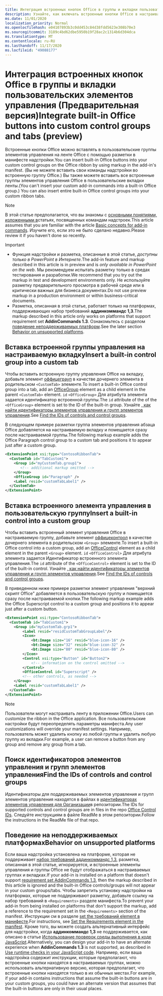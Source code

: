 ```yaml
---
title: Интеграция встроенных кнопок Office в группы и вкладки пользовательских элементов управления
description: Узнайте, как включать встроенные кнопки Office в настраиваемые группы команд и вкладки ленты Office.
ms.date: 11/01/2020
localization_priority: Normal
ms.openlocfilehash: e04107893b3c0dd453c84d38fdd5623e308b70e3
ms.sourcegitcommit: 3189c4bd62dbe5950b19f28ac2c1314b6d304dca
ms.translationtype: MT
ms.contentlocale: ru-RU
ms.lasthandoff: 11/17/2020
ms.locfileid: "49088177"
---
```

# <a name="integrate-built-in-office-buttons-into-custom-control-groups-and-tabs-preview"></a><span data-ttu-id="732e1-103">Интеграция встроенных кнопок Office в группы и вкладки пользовательских элементов управления (Предварительная версия)</span><span class="sxs-lookup"><span data-stu-id="732e1-103">Integrate built-in Office buttons into custom control groups and tabs (preview)</span></span>

<span data-ttu-id="732e1-104">Встроенные кнопки Office можно вставлять в пользовательские группы элементов управления на ленте Office с помощью разметки в манифесте надстройки.</span><span class="sxs-lookup"><span data-stu-id="732e1-104">You can insert built-in Office buttons into your custom control groups on the Office ribbon by using markup in the add-in's manifest.</span></span> <span data-ttu-id="732e1-105">(Вы не можете вставить свои команды надстройки во встроенную группу Office.) Вы также можете вставить все встроенные группы элементов управления Office в пользовательские вкладки ленты.</span><span class="sxs-lookup"><span data-stu-id="732e1-105">(You can't insert your custom add-in commands into a built-in Office group.) You can also insert entire built-in Office control groups into your custom ribbon tabs.</span></span>

> [!NOTE]
> <span data-ttu-id="732e1-106">В этой статье предполагается, что вы знакомы с [основными понятиями, изложенными в](add-in-commands.md)статьях, посвященных командам надстроек.</span><span class="sxs-lookup"><span data-stu-id="732e1-106">This article assumes that you are familiar with the article [Basic concepts for add-in commands](add-in-commands.md).</span></span> <span data-ttu-id="732e1-107">Изучите его, если это не было сделано недавно.</span><span class="sxs-lookup"><span data-stu-id="732e1-107">Please review it if you haven't done so recently.</span></span>

> [!IMPORTANT]
>
> - <span data-ttu-id="732e1-108">Функция надстройки и разметка, описанные в этой статье, *доступны только в PowerPoint в Интернете*.</span><span class="sxs-lookup"><span data-stu-id="732e1-108">The add-in feature and markup described in this article is in preview and is *only available in PowerPoint on the web*.</span></span> <span data-ttu-id="732e1-109">Мы рекомендуем испытать разметку только в средах тестирования и разработки.</span><span class="sxs-lookup"><span data-stu-id="732e1-109">We recommend that you try out the markup in test and development environments only.</span></span> <span data-ttu-id="732e1-110">Не используйте разметку предварительного просмотра в рабочей среде или в критически важных для бизнеса документах.</span><span class="sxs-lookup"><span data-stu-id="732e1-110">Do not use preview markup in a production environment or within business-critical documents.</span></span>
> - <span data-ttu-id="732e1-111">Разметка, описанная в этой статье, работает только на платформах, поддерживающих набор требований **аддинкоммандс 1,3**.</span><span class="sxs-lookup"><span data-stu-id="732e1-111">The markup described in this article only works on platforms that support requirement set **AddinCommands 1.3**.</span></span> <span data-ttu-id="732e1-112">Ознакомьтесь с разделом [поведение неподдерживаемых платформ](#behavior-on-unsupported-platforms).</span><span class="sxs-lookup"><span data-stu-id="732e1-112">See the later section [Behavior on unsupported platforms](#behavior-on-unsupported-platforms).</span></span>

## <a name="insert-a-built-in-control-group-into-a-custom-tab"></a><span data-ttu-id="732e1-113">Вставка встроенной группы управления на настраиваемую вкладку</span><span class="sxs-lookup"><span data-stu-id="732e1-113">Insert a built-in control group into a custom tab</span></span>

<span data-ttu-id="732e1-114">Чтобы вставить встроенную группу управления Office на вкладку, добавьте элемент [оффицеграуп](../reference/manifest/customtab.md#officegroup) в качестве дочернего элемента в родительском `<CustomTab>` элементе.</span><span class="sxs-lookup"><span data-stu-id="732e1-114">To insert a built-in Office control group into a tab, add an [OfficeGroup](../reference/manifest/customtab.md#officegroup) element as a child element in the parent `<CustomTab>` element.</span></span> <span data-ttu-id="732e1-115">`id` `<OfficeGroup>` Для атрибута элемента задается идентификатор встроенной группы.</span><span class="sxs-lookup"><span data-stu-id="732e1-115">The `id` attribute of the of the `<OfficeGroup>` element is set to the ID of the built-in group.</span></span> <span data-ttu-id="732e1-116">Узнайте [, как найти идентификаторы элементов управления и групп элементов управления](#find-the-ids-of-controls-and-control-groups).</span><span class="sxs-lookup"><span data-stu-id="732e1-116">See [Find the IDs of controls and control groups](#find-the-ids-of-controls-and-control-groups).</span></span>

<span data-ttu-id="732e1-117">В следующем примере разметки группа элементов управления абзаца Office добавляется на настраиваемую вкладку и помещается сразу после настраиваемой группы.</span><span class="sxs-lookup"><span data-stu-id="732e1-117">The following markup example adds the Office Paragraph control group to a custom tab and positions it to appear just after a custom group.</span></span>

```xml
<ExtensionPoint xsi:type="ContosoRibbonTab">
  <CustomTab id="TabCustom1">
    <Group id="myCustomTab.group1">
       <!-- additional markup omitted -->
    </Group>
    <OfficeGroup id="Paragraph" />
    <Label resid="customTabLabel1" />
  </CustomTab>
</ExtensionPoint>
```

## <a name="insert-a-built-in-control-into-a-custom-group"></a><span data-ttu-id="732e1-118">Вставка встроенного элемента управления в пользовательскую группу</span><span class="sxs-lookup"><span data-stu-id="732e1-118">Insert a built-in control into a custom group</span></span>

<span data-ttu-id="732e1-119">Чтобы вставить встроенный элемент управления Office в настраиваемую группу, добавьте элемент [оффицеконтрол](../reference/manifest/group.md#officecontrol) в качестве дочернего элемента в родительском `<Group>` элементе.</span><span class="sxs-lookup"><span data-stu-id="732e1-119">To insert a built-in Office control into a custom group, add an [OfficeControl](../reference/manifest/group.md#officecontrol) element as a child element in the parent `<Group>` element.</span></span> <span data-ttu-id="732e1-120">`id` `<OfficeControl>` Для атрибута элемента задается Идентификатор встроенного элемента управления.</span><span class="sxs-lookup"><span data-stu-id="732e1-120">The `id` attribute of the `<OfficeControl>` element is set to the ID of the built-in control.</span></span> <span data-ttu-id="732e1-121">Узнайте [, как найти идентификаторы элементов управления и групп элементов управления](#find-the-ids-of-controls-and-control-groups).</span><span class="sxs-lookup"><span data-stu-id="732e1-121">See [Find the IDs of controls and control groups](#find-the-ids-of-controls-and-control-groups).</span></span>

<span data-ttu-id="732e1-122">В приведенном ниже примере разметки элемент управления "верхний скрипт Office" добавляется в пользовательскую группу и помещается сразу после настраиваемой кнопки.</span><span class="sxs-lookup"><span data-stu-id="732e1-122">The following markup example adds the Office Superscript control to a custom group and positions it to appear just after a custom button.</span></span>

```xml
<ExtensionPoint xsi:type="ContosoRibbonTab">
  <CustomTab id="TabCustom1">
    <Group id="myCustomTab.grp1">
        <Label resid="residCustomTabGroupLabel"/>
        <Icon>
            <bt:Image size="16" resid="blue-icon-16" />
            <bt:Image size="32" resid="blue-icon-32" />
            <bt:Image size="80" resid="blue-icon-80" />
        </Icon>
        <Control xsi:type="Button" id="Button2">
            <!-- information on the control omitted -->
        </Control>
        <OfficeControl id="Superscript" />
        <!-- other controls, as needed -->
    </Group>
    <Label resid="customTabLabel1" />
  </CustomTab>
</ExtensionPoint>
```

> [!NOTE]
> <span data-ttu-id="732e1-123">Пользователи могут настраивать ленту в приложении Office.</span><span class="sxs-lookup"><span data-stu-id="732e1-123">Users can customize the ribbon in the Office application.</span></span> <span data-ttu-id="732e1-124">Все пользовательские настройки будут переопределять параметры манифеста.</span><span class="sxs-lookup"><span data-stu-id="732e1-124">Any user customizations will override your manifest settings.</span></span> <span data-ttu-id="732e1-125">Например, пользователь может удалить кнопку из любой группы и удалить любую группу из вкладки.</span><span class="sxs-lookup"><span data-stu-id="732e1-125">For example, a user can remove a button from any group and remove any group from a tab.</span></span>

## <a name="find-the-ids-of-controls-and-control-groups"></a><span data-ttu-id="732e1-126">Поиск идентификаторов элементов управления и групп элементов управления</span><span class="sxs-lookup"><span data-stu-id="732e1-126">Find the IDs of controls and control groups</span></span>

<span data-ttu-id="732e1-127">Идентификаторы для поддерживаемых элементов управления и групп элементов управления находятся в файлах в [идентификаторах элементов управления для Организации](https://github.com/OfficeDev/office-control-ids)в репозитории.</span><span class="sxs-lookup"><span data-stu-id="732e1-127">The IDs for supported controls and control groups are in files in the repo [Office Control IDs](https://github.com/OfficeDev/office-control-ids).</span></span> <span data-ttu-id="732e1-128">Следуйте инструкциям в файле ReadMe в этом репозитории.</span><span class="sxs-lookup"><span data-stu-id="732e1-128">Follow the instructions in the ReadMe file of that repo.</span></span>

## <a name="behavior-on-unsupported-platforms"></a><span data-ttu-id="732e1-129">Поведение на неподдерживаемых платформах</span><span class="sxs-lookup"><span data-stu-id="732e1-129">Behavior on unsupported platforms</span></span>

<span data-ttu-id="732e1-130">Если ваша надстройка установлена на платформе, которая не поддерживает [набор требований аддинкоммандс 1,3](../reference/requirement-sets/add-in-commands-requirement-sets.md), разметка, описанная в этой статье, игнорируется, и встроенные элементы управления и группы Office не будут отображаться в настраиваемых группах и вкладках.</span><span class="sxs-lookup"><span data-stu-id="732e1-130">If your add-in is installed on a platform that doesn't support [requirement set AddinCommands 1.3](../reference/requirement-sets/add-in-commands-requirement-sets.md), then the markup described in this article is ignored and the built-in Office controls/groups will not appear in your custom groups/tabs.</span></span> <span data-ttu-id="732e1-131">Чтобы запретить установку надстройки на платформах, которые не поддерживают разметку, добавьте ссылку на набор требований в `<Requirements>` разделе манифеста.</span><span class="sxs-lookup"><span data-stu-id="732e1-131">To prevent your add-in from being installed on platforms that don't support the markup, add a reference to the requirement set in the `<Requirements>` section of the manifest.</span></span> <span data-ttu-id="732e1-132">Инструкции см в разделе [set the требований element в манифесте](../develop/specify-office-hosts-and-api-requirements.md#set-the-requirements-element-in-the-manifest).</span><span class="sxs-lookup"><span data-stu-id="732e1-132">For instructions, see [Set the Requirements element in the manifest](../develop/specify-office-hosts-and-api-requirements.md#set-the-requirements-element-in-the-manifest).</span></span> <span data-ttu-id="732e1-133">Кроме того, вы можете создать альтернативный интерфейс для надстройки, когда **аддинкоммандс 1,3** не поддерживается, как описано в статье [Использование проверок среды выполнения в коде JavaScript](../develop/specify-office-hosts-and-api-requirements.md#use-runtime-checks-in-your-javascript-code).</span><span class="sxs-lookup"><span data-stu-id="732e1-133">Alternatively, you can design your add-in to have an alternate experience when **AddinCommands 1.3** is not supported, as described in [Use runtime checks in your JavaScript code](../develop/specify-office-hosts-and-api-requirements.md#use-runtime-checks-in-your-javascript-code).</span></span> <span data-ttu-id="732e1-134">Например, если ваша надстройка содержит инструкции, которые предполагают, что встроенные кнопки находятся в настраиваемых группах, можно использовать альтернативную версию, которая предполагает, что встроенные кнопки находятся только в их обычных местах.</span><span class="sxs-lookup"><span data-stu-id="732e1-134">For example, if your add-in contains instructions that assume the built-in buttons are in your custom groups, you could have an alternate version that assumes that the built-in buttons are only in their usual places.</span></span>

